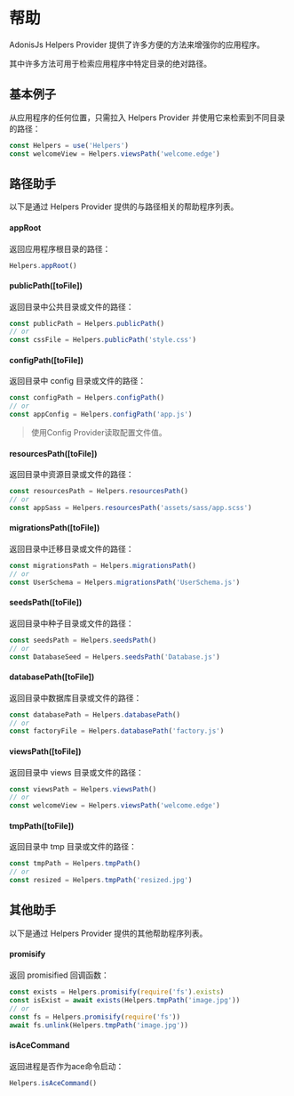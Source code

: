 # 帮助
AdonisJs Helpers Provider 提供了许多方便的方法来增强你的应用程序。

其中许多方法可用于检索应用程序中特定目录的绝对路径。

## 基本例子
从应用程序的任何位置，只需拉入 Helpers Provider 并使用它来检索到不同目录的路径：
```javascript
const Helpers = use('Helpers')
const welcomeView = Helpers.viewsPath('welcome.edge')
```
## 路径助手
以下是通过 Helpers Provider 提供的与路径相关的帮助程序列表。

#### appRoot
返回应用程序根目录的路径：
```javascript
Helpers.appRoot()
```
#### publicPath([toFile])
返回目录中公共目录或文件的路径：
```javascript
const publicPath = Helpers.publicPath()
// or
const cssFile = Helpers.publicPath('style.css')
```
#### configPath([toFile])
返回目录中 config 目录或文件的路径：
```javascript
const configPath = Helpers.configPath()
// or
const appConfig = Helpers.configPath('app.js')
```
> 使用Config Provider读取配置文件值。
#### resourcesPath([toFile])
返回目录中资源目录或文件的路径：
```javascript
const resourcesPath = Helpers.resourcesPath()
// or
const appSass = Helpers.resourcesPath('assets/sass/app.scss')
```
#### migrationsPath([toFile])
返回目录中迁移目录或文件的路径：
```javascript
const migrationsPath = Helpers.migrationsPath()
// or
const UserSchema = Helpers.migrationsPath('UserSchema.js')
```
#### seedsPath([toFile])
返回目录中种子目录或文件的路径：
```javascript
const seedsPath = Helpers.seedsPath()
// or
const DatabaseSeed = Helpers.seedsPath('Database.js')
```
#### databasePath([toFile])
返回目录中数据库目录或文件的路径：
```javascript
const databasePath = Helpers.databasePath()
// or
const factoryFile = Helpers.databasePath('factory.js')
```
#### viewsPath([toFile])
返回目录中 views 目录或文件的路径：
```javascript
const viewsPath = Helpers.viewsPath()
// or
const welcomeView = Helpers.viewsPath('welcome.edge')
```
#### tmpPath([toFile])
返回目录中 tmp 目录或文件的路径：
```javascript
const tmpPath = Helpers.tmpPath()
// or
const resized = Helpers.tmpPath('resized.jpg')
```
## 其他助手
以下是通过 Helpers Provider 提供的其他帮助程序列表。

#### promisify
返回 promisified 回调函数：
```javascript
const exists = Helpers.promisify(require('fs').exists)
const isExist = await exists(Helpers.tmpPath('image.jpg'))
// or
const fs = Helpers.promisify(require('fs'))
await fs.unlink(Helpers.tmpPath('image.jpg'))
```
#### isAceCommand
返回进程是否作为ace命令启动：
```javascript
Helpers.isAceCommand()
```